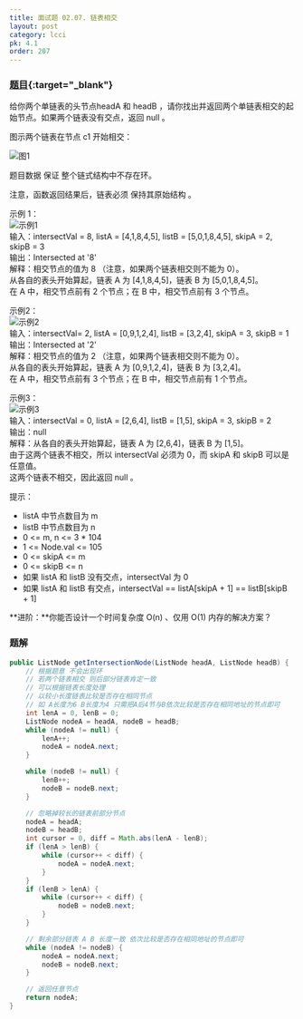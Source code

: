 ```yaml
---
title: 面试题 02.07. 链表相交
layout: post
category: lcci
pk: 4.1
order: 207
---
```


### [题目](https://leetcode-cn.com/intersection-of-two-linked-lists-lcci/){:target="_blank"}

给你两个单链表的头节点headA 和 headB ，请你找出并返回两个单链表相交的起始节点。如果两个链表没有交点，返回 null 。

图示两个链表在节点 c1 开始相交：

![图1](https://cdn.jsdelivr.net/gh/PasseRR/JavaLeetCode/docs/images/4/0207/160_statement.png)

题目数据 保证 整个链式结构中不存在环。

注意，函数返回结果后，链表必须 保持其原始结构 。

示例 1：  
![示例1](https://cdn.jsdelivr.net/gh/PasseRR/JavaLeetCode/docs/images/4/0207/160_example_1.png)  
输入：intersectVal = 8, listA = [4,1,8,4,5], listB = [5,0,1,8,4,5], skipA = 2, skipB = 3  
输出：Intersected at '8'  
解释：相交节点的值为 8 （注意，如果两个链表相交则不能为 0）。  
从各自的表头开始算起，链表 A 为 [4,1,8,4,5]，链表 B 为 [5,0,1,8,4,5]。  
在 A 中，相交节点前有 2 个节点；在 B 中，相交节点前有 3 个节点。

示例2：  
![示例2](https://cdn.jsdelivr.net/gh/PasseRR/JavaLeetCode/docs/images/4/0207/160_example_2.png)  
输入：intersectVal= 2, listA = [0,9,1,2,4], listB = [3,2,4], skipA = 3, skipB = 1  
输出：Intersected at '2'  
解释：相交节点的值为 2 （注意，如果两个链表相交则不能为 0）。  
从各自的表头开始算起，链表 A 为 [0,9,1,2,4]，链表 B 为 [3,2,4]。  
在 A 中，相交节点前有 3 个节点；在 B 中，相交节点前有 1 个节点。

示例3：  
![示例3](https://cdn.jsdelivr.net/gh/PasseRR/JavaLeetCode/docs/images/4/0207/160_example_3.png)  
输入：intersectVal = 0, listA = [2,6,4], listB = [1,5], skipA = 3, skipB = 2  
输出：null  
解释：从各自的表头开始算起，链表 A 为 [2,6,4]，链表 B 为 [1,5]。  
由于这两个链表不相交，所以 intersectVal 必须为 0，而 skipA 和 skipB 可以是任意值。  
这两个链表不相交，因此返回 null 。

提示：
- listA 中节点数目为 m
- listB 中节点数目为 n
- 0 <= m, n <= 3 * 104
- 1 <= Node.val <= 105
- 0 <= skipA <= m
- 0 <= skipB <= n
- 如果 listA 和 listB 没有交点，intersectVal 为 0
- 如果 listA 和 listB 有交点，intersectVal == listA[skipA + 1] == listB[skipB + 1]


**进阶：**你能否设计一个时间复杂度 O(n) 、仅用 O(1) 内存的解决方案？

### 题解

```java
public ListNode getIntersectionNode(ListNode headA, ListNode headB) {
    // 根据题意 不会出现环
    // 若两个链表相交 则后部分链表肯定一致
    // 可以根据链表长度处理
    // 以较小长度链表比较是否存在相同节点
    // 如 A长度为6 B长度为4 只需把A后4节与B依次比较是否存在相同地址的节点即可
    int lenA = 0, lenB = 0;
    ListNode nodeA = headA, nodeB = headB;
    while (nodeA != null) {
        lenA++;
        nodeA = nodeA.next;
    }

    while (nodeB != null) {
        lenB++;
        nodeB = nodeB.next;
    }

    // 忽略掉较长的链表前部分节点
    nodeA = headA;
    nodeB = headB;
    int cursor = 0, diff = Math.abs(lenA - lenB);
    if (lenA > lenB) {
        while (cursor++ < diff) {
            nodeA = nodeA.next;
        }
    }
    if (lenB > lenA) {
        while (cursor++ < diff) {
            nodeB = nodeB.next;
        }
    }

    // 剩余部分链表 A B 长度一致 依次比较是否存在相同地址的节点即可
    while (nodeA != nodeB) {
        nodeA = nodeA.next;
        nodeB = nodeB.next;
    }

    // 返回任意节点
    return nodeA;
}
```